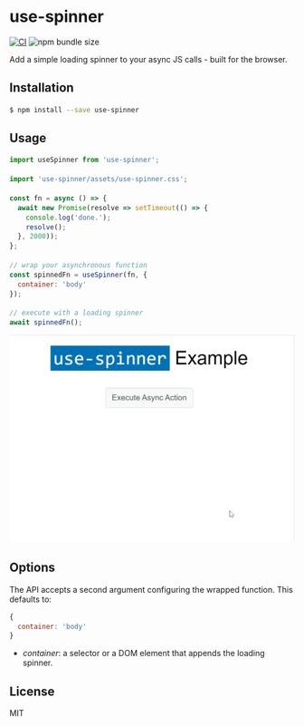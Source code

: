 # use-spinner

[![CI](https://github.com/pinussilvestrus/use-spinner/actions/workflows/CI.yml/badge.svg)](https://github.com/pinussilvestrus/use-spinner/actions/workflows/CI.yml) ![npm bundle size](https://img.shields.io/bundlephobia/min/use-spinner)

Add a simple loading spinner to your async JS calls - built for the browser.

## Installation

```sh
$ npm install --save use-spinner
```

## Usage

```js
import useSpinner from 'use-spinner';

import 'use-spinner/assets/use-spinner.css';

const fn = async () => {
  await new Promise(resolve => setTimeout(() => {
    console.log('done.');
    resolve();
  }, 2000));
};

// wrap your asynchronous function
const spinnedFn = useSpinner(fn, {
  container: 'body'
});

// execute with a loading spinner
await spinnedFn();
```

![Screencast](./docs/screencast.gif)

## Options

The API accepts a second argument configuring the wrapped function. This defaults to:

```js
{
  container: 'body'
}
```

* *container*: a selector or a DOM element that appends the loading spinner.

## License

MIT